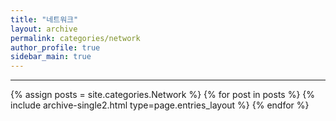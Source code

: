 ```yaml
---
title: "네트워크"
layout: archive
permalink: categories/network
author_profile: true
sidebar_main: true
---
```


<!-- 공백이 포함되어 있는 카테고리 이름의 경우 site.categories['a b c'] 이런식으로! -->

---

{% assign posts = site.categories.Network %}
{% for post in posts %} {% include archive-single2.html type=page.entries_layout %} {% endfor %}

